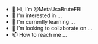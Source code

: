 - 👋 Hi, I’m @MetaUsaBruteFBI
- 👀 I’m interested in ...
- 🌱 I’m currently learning ...
- 💞️ I’m looking to collaborate on ...
- 📫 How to reach me ...

<!---
MetaUsaBruteFBI/MetaUsaBruteFBI is a ✨ special ✨ repository because its `README.md` (this file) appears on your GitHub profile.
You can click the Preview link to take a look at your changes.
--->

